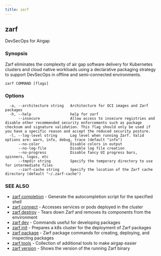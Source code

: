 ```yaml
---
title: zarf
---
```


## zarf

DevSecOps for Airgap

### Synopsis

Zarf eliminates the complexity of air gap software delivery for Kubernetes clusters and cloud native workloads
using a declarative packaging strategy to support DevSecOps in offline and semi-connected environments.

```
zarf COMMAND [flags]
```

### Options

```
  -a, --architecture string   Architecture for OCI images and Zarf packages
  -h, --help                  help for zarf
      --insecure              Allow access to insecure registries and disable other recommended security enforcements such as package checksum and signature validation. This flag should only be used if you have a specific reason and accept the reduced security posture.
  -l, --log-level string      Log level when running Zarf. Valid options are: warn, info, debug, trace (default "info")
      --no-color              Disable colors in output
      --no-log-file           Disable log file creation
      --no-progress           Disable fancy UI progress bars, spinners, logos, etc
      --tmpdir string         Specify the temporary directory to use for intermediate files
      --zarf-cache string     Specify the location of the Zarf cache directory (default "~/.zarf-cache")
```

### SEE ALSO

* [zarf completion](/cli/commands/zarf_completion/)	 - Generate the autocompletion script for the specified shell
* [zarf connect](/cli/commands/zarf_connect/)	 - Accesses services or pods deployed in the cluster
* [zarf destroy](/cli/commands/zarf_destroy/)	 - Tears down Zarf and removes its components from the environment
* [zarf dev](/cli/commands/zarf_dev/)	 - Commands useful for developing packages
* [zarf init](/cli/commands/zarf_init/)	 - Prepares a k8s cluster for the deployment of Zarf packages
* [zarf package](/cli/commands/zarf_package/)	 - Zarf package commands for creating, deploying, and inspecting packages
* [zarf tools](/cli/commands/zarf_tools/)	 - Collection of additional tools to make airgap easier
* [zarf version](/cli/commands/zarf_version/)	 - Shows the version of the running Zarf binary
